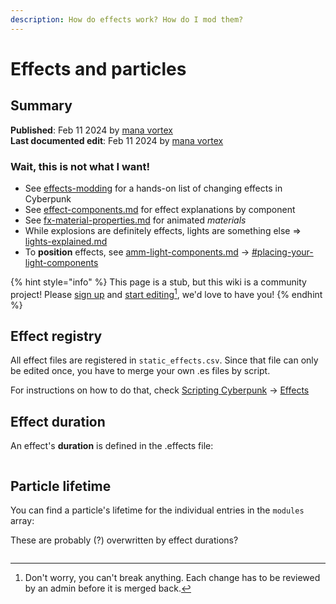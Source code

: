 ```yaml
---
description: How do effects work? How do I mod them?
---
```


# Effects and particles

## Summary

**Published**: Feb 11 2024 by [mana vortex](https://app.gitbook.com/u/NfZBoxGegfUqB33J9HXuCs6PVaC3 "mention")\
**Last documented edit**: Feb 11 2024 by [mana vortex](https://app.gitbook.com/u/NfZBoxGegfUqB33J9HXuCs6PVaC3 "mention")

### Wait, this is not what I want!

* See [effects-modding](../../modding-guides/everything-else/effects-modding/ "mention") for a hands-on list of changing effects in Cyberpunk
* See [effect-components.md](components/documented-components/effect-components.md "mention") for effect explanations by component
* See [fx-material-properties.md](../materials/configuring-materials/fx-material-properties.md "mention") for animated _materials_
* While explosions are definitely effects, lights are something else => [lights-explained.md](lights-explained.md "mention")
* To **position** effects, see [amm-light-components.md](../3d-modelling/custom-props/amm-light-components.md "mention") -> [#placing-your-light-components](../3d-modelling/custom-props/amm-light-components.md#placing-your-light-components "mention")

{% hint style="info" %}
This page is a stub, but this wiki is a community project! Please [sign up](https://app.gitbook.com/invite/-MP5ijqI11FeeX7c8-N8/H70HZBOeUulIpkQnBLK7) and [start editing](#user-content-fn-1)[^1], we'd love to have you!
{% endhint %}

## Effect registry

All effect files are registered in `static_effects.csv`.  Since that file can only be edited once, you have to merge your own .es files by script.

For instructions on how to do that, check [Scripting Cyberpunk](https://app.gitbook.com/o/-MP5ijqI11FeeX7c8-N8/s/fwsaoju1TBAUvMpI6NIw/ "mention") -> [Effects](https://app.gitbook.com/s/fwsaoju1TBAUvMpI6NIw/how-do-i/effects "mention")

## Effect duration

An effect's **duration** is defined in the .effects file:

<figure><img src="../../.gitbook/assets/effect_duration.png" alt=""><figcaption></figcaption></figure>

## Particle lifetime

You can find a particle's lifetime for the individual entries in the `modules` array:

These are probably (?) overwritten by effect durations?

<figure><img src="../../.gitbook/assets/particle_durations.png" alt=""><figcaption></figcaption></figure>

[^1]: Don't worry, you can't break anything. Each change has to be reviewed by an admin before it is merged back.

